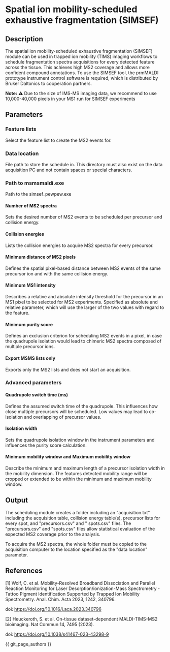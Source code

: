 # Spatial ion mobility-scheduled exhaustive fragmentation (SIMSEF)

## Description

The spatial ion mobility-scheduled exhaustive fragmentation (SIMSEF) module can be used in trapped
ion mobility (TIMS) imaging workflows to schedule fragmentation spectra acquisitions for every
detected feature across the tissue. This achieves high MS2 coverage and allows more confident
compound annotations. To use the SIMSEF tool, the prmMALDI prototype instrument control software is
required, which is distributed by Bruker Daltonics to cooperation partners.

**Note:** :warning: Due to the size of IMS-MS imaging data, we recommend to use 10,000-40,000 pixels
in your MS1 run for SIMSEF experiments

## Parameters

### Feature lists

Select the feature list to create the MS2 events for.

### Data location

File path to store the schedule in. This directory must also exist on the data acquisition PC and
not contain spaces or special characters.

### Path to msmsmaldi.exe

Path to the simsef_pewpew.exe

#### Number of MS2 spectra

Sets the desired number of MS2 events to be scheduled per precursor and collision energy.

#### Collision energies

Lists the collision energies to acquire MS2 spectra for every precursor.

#### Minimum distance of MS2 pixels

Defines the spatial pixel-based distance between MS2 events of the same precursor ion and with the
same collision energy.

#### Minimum MS1 intensity

Describes a relative and absolute intensity threshold for the precursor in an MS1 pixel to be
selected for MS2 experiments. Specified as absolute and relative parameter, which will use the
larger of the two values with regard to the feature.

#### Minimum purity score

Defines an exclusion criterion for scheduling MS2 events in a pixel, in case the quadrupole
isolation would lead to chimeric MS2 spectra composed of multiple precursor ions.

#### Export MSMS lists only

Exports only the MS2 lists and does not start an acquisition.

### Advanced parameters

#### Quadrupole switch time (ms)

Defines the assumed switch time of the quadrupole. This influences how close multiple precursors
will be scheduled. Low values may lead to co-isolation and overlapping of precursor values.

#### Isolation width

Sets the quadrupole isolation window in the instrument parameters and influences the purity score
calculation.

#### Minimum mobility window and Maximum mobility window

Describe the minimum and maximum length of a precursor isolation width in the mobility dimension.
The features detected mobility range will be cropped or extended to be within the minimum and
maximum mobility window.

## Output

The scheduling module creates a folder including an "acquisition.txt" including the acquisition
table, collision energy table(s), precursor lists for every spot, and "precursors.csv" and "
spots.csv" files. The "precursors.csv" and "spots.csv" files allow statistical evaluation of the
expected MS2 coverage prior to the analysis.

To acquire the MS2 spectra, the whole folder must be copied to the acquisition computer to the
location specified as the "data location" parameter.

## References

[1] Wolf, C. et al. Mobility-Resolved Broadband Dissociation and Parallel Reaction Monitoring for
Laser Desorption/ionization-Mass Spectrometry - Tattoo Pigment Identification Supported by Trapped
Ion Mobility Spectrometry. Anal. Chim. Acta 2023, 1242, 340796.
<!-- markdown-link-check-disable-next-line -->
doi: https://doi.org/10.1016/j.aca.2023.340796

[2] Heuckeroth, S. et al. On-tissue dataset-dependent MALDI-TIMS-MS2 bioimaging. Nat Commun 14,
7495 (2023).
<!-- markdown-link-check-disable-next-line -->
doi: https://doi.org/10.1038/s41467-023-43298-9

{{ git_page_authors }}
